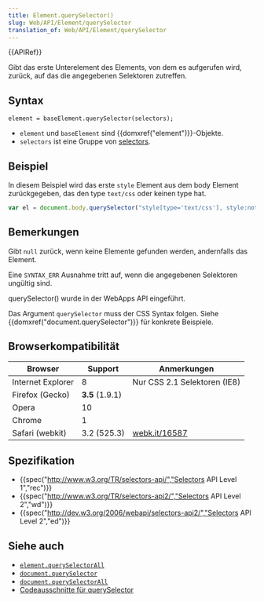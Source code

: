 ```yaml
---
title: Element.querySelector()
slug: Web/API/Element/querySelector
translation_of: Web/API/Element/querySelector
---
```

{{APIRef}}

Gibt das erste Unterelement des Elements, von dem es aufgerufen wird, zurück, auf das die angegebenen Selektoren zutreffen.

## Syntax

    element = baseElement.querySelector(selectors);

- `element` und `baseElement` sind {{domxref("element")}}-Objekte.
- `selectors` ist eine Gruppe von [selectors](/de/docs/Web/Guide/CSS/Getting_Started/Selectors).

## Beispiel

In diesem Beispiel wird das erste `style` Element aus dem body Element zurückgegeben, das den type `text/css` oder keinen type hat.

```js
var el = document.body.querySelector("style[type='text/css'], style:not([type])");
```

## Bemerkungen

Gibt `null` zurück, wenn keine Elemente gefunden werden, andernfalls das Element.

Eine `SYNTAX_ERR` Ausnahme tritt auf, wenn die angegebenen Selektoren ungültig sind.

querySelector() wurde in der WebApps API eingeführt.

Das Argument `querySelector` muss der CSS Syntax folgen. Siehe {{domxref("document.querySelector")}} für konkrete Beispiele.

## Browserkompatibilität

| Browser           | Support         | Anmerkungen                                                    |
| ----------------- | --------------- | -------------------------------------------------------------- |
| Internet Explorer | 8               | Nur CSS 2.1 Selektoren (IE8)                                   |
| Firefox (Gecko)   | **3.5** (1.9.1) |                                                                |
| Opera             | 10              |                                                                |
| Chrome            | 1               |                                                                |
| Safari (webkit)   | 3.2 (525.3)     | [webk.it/16587](https://bugs.webkit.org/show_bug.cgi?id=16587) |

## Spezifikation

- {{spec("http://www.w3.org/TR/selectors-api/","Selectors API Level 1","rec")}}
- {{spec("http://www.w3.org/TR/selectors-api2/","Selectors API Level 2","wd")}}
- {{spec("http://dev.w3.org/2006/webapi/selectors-api2/","Selectors API Level 2","ed")}}

## Siehe auch

- [`element.querySelectorAll`](/de/docs/DOM/Element.querySelectorAll)
- [`document.querySelector`](/de/docs/DOM/Document.querySelector)
- [`document.querySelectorAll`](/de/docs/DOM/Document.querySelectorAll)
- [Codeausschnitte für querySelector](/de/docs/Code_snippets/QuerySelector)

